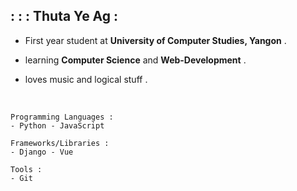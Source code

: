 ## :  :  :  Thuta Ye Ag   :<br>


  * First year student at __University of Computer Studies, Yangon__ .
  
  * learning __Computer Science__ and __Web-Development__ .
  
  * loves music and logical stuff .
      
 
  <br>
  
  ```
  Programming Languages : 
  - Python - JavaScript 
  ```


  ```
  Frameworks/Libraries : 
  - Django - Vue
  ```
  
  ```
  Tools : 
  - Git
  ```
